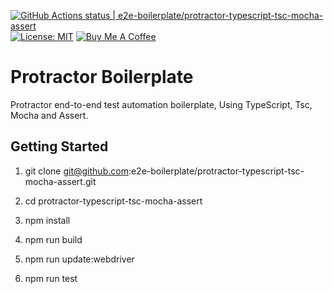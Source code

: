 [![GitHub Actions status | e2e-boilerplate/protractor-typescript-tsc-mocha-assert](https://github.com/e2e-boilerplate/protractor-typescript-tsc-mocha-assert/workflows/protractor-typescript-tsc-mocha-assert/badge.svg)](https://github.com/e2e-boilerplate/protractor-typescript-tsc-mocha-assert/actions?workflow=protractor-typescript-tsc-mocha-assert) [![License: MIT](https://img.shields.io/badge/License-MIT-yellow.svg)](https://opensource.org/licenses/MIT) [![Buy Me A Coffee](https://img.shields.io/badge/buy-me%20coffee-orange)](https://www.buymeacoffee.com/xgirma)

# Protractor Boilerplate

Protractor end-to-end test automation boilerplate, Using TypeScript, Tsc, Mocha and Assert.

## Getting Started

1. git clone git@github.com:e2e-boilerplate/protractor-typescript-tsc-mocha-assert.git

2. cd protractor-typescript-tsc-mocha-assert

3. npm install

4. npm run build

5. npm run update:webdriver

6. npm run test
